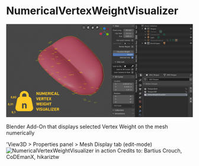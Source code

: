 # NumericalVertexWeightVisualizer
![NumericalVertexWeightVisualizer Screenshot](images/numerical_vertex_weight_visualizer_1280x640.png)

Blender Add-On that displays selected Vertex Weight on the mesh numerically

'View3D > Properties panel > Mesh Display tab (edit-mode)
![NumericalVertexWeightVisualizer in action](https://media.giphy.com/media/fYZdWsKYLJAHPNNvTo/giphy.gif)
Credits to:
Bartius Crouch, 
CoDEmanX, 
hikariztw
